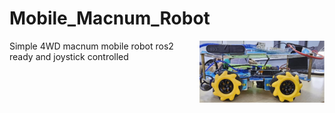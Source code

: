 # **Mobile_Macnum_Robot**
<img src="Images/Mecanumrobot.png" alt="mecanumrobot X4" width="200" align="right" caption="MecanumRobot"/>

Simple 4WD macnum mobile robot ros2 ready and joystick controlled
